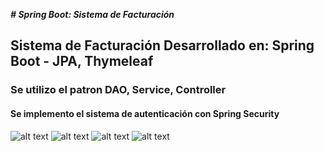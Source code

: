 ***# Spring Boot: Sistema de Facturación***

## Sistema de Facturación Desarrollado en: Spring Boot - JPA, Thymeleaf
### Se utilizo el patron DAO, Service, Controller 
#### Se implemento el sistema de autenticación con Spring Security


![alt text](https://i.ibb.co/4j33x0f/image.png)
![alt text](https://i.ibb.co/fXKdBJ7/image.png)
![alt text](https://i.ibb.co/YthS0n6/image.png)
![alt text](https://i.ibb.co/XJ45cJh/image.png)
